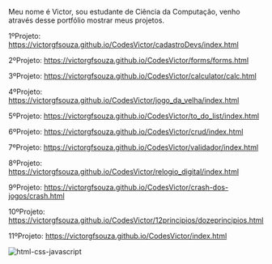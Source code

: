 Meu nome é Victor, sou estudante de Ciência da Computação, venho através desse portfólio mostrar meus projetos.

1ºProjeto: https://victorgfsouza.github.io/CodesVictor/cadastroDevs/index.html

2ºProjeto: https://victorgfsouza.github.io/CodesVictor/forms/forms.html

3ºProjeto: https://victorgfsouza.github.io/CodesVictor/calculator/calc.html

4ºProjeto: https://victorgfsouza.github.io/CodesVictor/jogo_da_velha/index.html

5ºProjeto: https://victorgfsouza.github.io/CodesVictor/to_do_list/index.html

6ºProjeto: https://victorgfsouza.github.io/CodesVictor/crud/index.html

7ºProjeto: https://victorgfsouza.github.io/CodesVictor/validador/index.html

8ºProjeto: https://victorgfsouza.github.io/CodesVictor/relogio_digital/index.html

9ºProjeto: https://victorgfsouza.github.io/CodesVictor/crash-dos-jogos/crash.html

10ºProjeto: https://victorgfsouza.github.io/CodesVictor/12principios/dozeprincipios.html

11ºProjeto: https://victorgfsouza.github.io/CodesVictor/index.html

![html-css-javascript](https://user-images.githubusercontent.com/104170913/216787324-14736669-442d-4102-a19f-6a74c19552dd.jpg)
